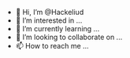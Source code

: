 - 👋 Hi, I’m @Hackeliud
- 👀 I’m interested in ...
- 🌱 I’m currently learning ...
- 💞️ I’m looking to collaborate on ...
- 📫 How to reach me ...

<!---
Hackeliud/Hackeliud is a ✨ special ✨ repository because its `README.md` (this file) appears on your GitHub profile.
You can click the Preview link to take a look at your changes.
--->
